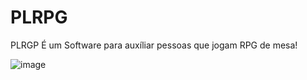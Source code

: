 # PLRPG

PLRGP É um Software para auxíliar pessoas que jogam RPG de mesa!

![image](https://user-images.githubusercontent.com/39870646/184639876-850581bc-58ea-4cb3-ba3e-6708104156ad.png)
